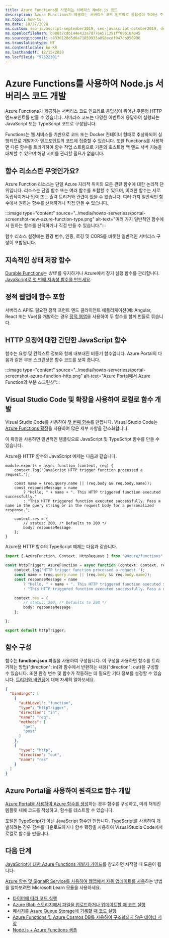 ```yaml
---
title: Azure Functions를 사용하는 서버리스 Node.js 코드
description: Azure Functions가 제공하는 서버리스 코드 인프라로 응답성이 뛰어난 주문형 HTTP 엔드포인트를 만들 수 있습니다.
ms.topic: how-to
ms.date: 10/27/2020
ms.custom: seo-javascript-september2019, seo-javascript-october2019, devx-track-js, contperf-fy21q2
ms.openlocfilehash: b90837cdb144e433a7d776e571291ff09610a845
ms.sourcegitcommit: c8330128d5d6a71859933a890ecdf047cb950996
ms.translationtype: HT
ms.contentlocale: ko-KR
ms.lasthandoff: 12/15/2020
ms.locfileid: "97522301"
---
```

# <a name="use-azure-functions-to-develop-nodejs-serverless-code"></a>Azure Functions를 사용하여 Node.js 서버리스 코드 개발

Azure Functions가 제공하는 서버리스 코드 인프라로 응답성이 뛰어난 주문형 HTTP 엔드포인트를 만들 수 있습니다. 서버리스 코드는 다양한 이벤트에 응답하여 실행되는 JavaScript 또는 TypeScript 코드로 구성됩니다. 

Functions는 웹 서비스를 기반으로 코드 또는 Docker 컨테이너 형태로 추상화되어 실행되므로 개발자가 엔드포인트의 코드에 집중할 수 있습니다. 또한 Functions를 사용하면 다른 함수를 트리거하여 함수 작업 스트림으로 기존의 호스트형 백 엔드 서버 기능을 대체할 수 있으며 해당 서버를 관리할 필요가 없습니다. 

## <a name="what-is-a-function-resource"></a>함수 리소스란 무엇인가요?

Azure Function 리소스는 단일 Azure 지리적 위치의 모든 관련 함수에 대한 논리적 단위입니다. 리소스는 단일 함수 또는 여러 함수를 포함할 수 있으며, 이러한 함수는 서로 독립적이거나 입력 또는 출력 트리거와 관련이 있을 수 있습니다. 여러 가지 일반적인 함수에서 원하는 함수를 선택하거나 직접 만들 수 있습니다.

:::image type="content" source="../media/howto-serverless/portal-screenshot-new-azure-function-type.png" alt-text="여러 가지 일반적인 함수에서 원하는 함수를 선택하거나 직접 만들 수 있습니다.":::

함수 리소스 설정에는 환경 변수, 인증, 로깅 및 CORS를 비롯한 일반적인 서버리스 구성이 포함됩니다.  

## <a name="durable-stateful-functions"></a>지속적인 상태 저장 함수 

[Durable Functions](/azure/azure-functions/durable/durable-functions-overview)는 *상태* 를 유지하거나 Azure에서 장기 실행 함수를 관리합니다. [JavaScript로 첫 번째 지속성 함수를 만드세요](/azure/azure-functions/durable/quickstart-js-vscode).

## <a name="static-web-apps-include-functions"></a>정적 웹앱에 함수 포함 

서버리스 API도 필요한 정적 프런트 엔드 클라이언트 애플리케이션(예: Angular, React 또는 Vue)을 개발하는 경우 [정적 웹앱](/azure/static-web-apps/getting-started?tabs=react)을 사용하여 두 함수를 함께 번들로 묶습니다. 

## <a name="a-simple-javascript-function-for-http-requests"></a>HTTP 요청에 대한 간단한 JavaScript 함수

함수는 요청 및 컨텍스트 정보와 함께 내보내진 비동기 함수입니다. Azure Portal의 다음과 같은 부분 스크린샷은 함수 코드를 보여 줍니다. 

:::image type="content" source="../media/howto-serverless/portal-screenshot-azure-function-http.png" alt-text="Azure Portal에서 Azure Function의 부분 스크린샷":::

## <a name="develop-functions-locally-with-visual-studio-code-and-extensions"></a>Visual Studio Code 및 확장을 사용하여 로컬로 함수 개발

Visual Studio Code를 사용하여 [첫 번째 함수](/azure/azure-functions/functions-create-first-function-vs-code)를 만듭니다. Visual Studio Code는 [Azure Functions 확장](https://marketplace.visualstudio.com/items?itemName=ms-azuretools.vscode-azurefunctions)을 사용하여 많은 세부 사항을 간소화합니다.

이 확장을 사용하면 일반적인 템플릿으로 JavaScript 및 TypeScript 함수를 만들 수 있습니다. 

Azure용 HTTP 함수의 JavaScript 예제는 다음과 같습니다. 

```nodejs
module.exports = async function (context, req) {
    context.log('JavaScript HTTP trigger function processed a request.');

    const name = (req.query.name || (req.body && req.body.name));
    const responseMessage = name
        ? "Hello, " + name + ". This HTTP triggered function executed successfully."
        : "This HTTP triggered function executed successfully. Pass a name in the query string or in the request body for a personalized response.";

    context.res = {
        // status: 200, /* Defaults to 200 */
        body: responseMessage
    };
}
```

Azure용 HTTP 함수의 TypeScript 예제는 다음과 같습니다. 

```typescript
import { AzureFunction, Context, HttpRequest } from "@azure/functions"

const httpTrigger: AzureFunction = async function (context: Context, req: HttpRequest): Promise<void> {
    context.log('HTTP trigger function processed a request.');
    const name = (req.query.name || (req.body && req.body.name));
    const responseMessage = name
        ? "Hello, " + name + ". This HTTP triggered function executed successfully."
        : "This HTTP triggered function executed successfully. Pass a name in the query string or in the request body for a personalized response.";

    context.res = {
        // status: 200, /* Defaults to 200 */
        body: responseMessage
    };

};

export default httpTrigger;
```

## <a name="configuring-the-function"></a>함수 구성

함수는 **function.json** 파일을 사용하여 구성됩니다. 이 구성을 사용하면 함수를 트리거하는 방법("direction": in)과 함수에서 반환하는 내용("direction": out)을 구성할 수 있습니다. 또한 환경 변수 및 함수가 작동하는 데 필요한 기타 정보를 설정할 수 있습니다. [트리거와 바인딩](/azure/azure-functions/functions-triggers-bindings?tabs=javascript.md)에 대해 자세히 알아보세요. 

```json
{
  "bindings": [
    {
      "authLevel": "function",
      "type": "httpTrigger",
      "direction": "in",
      "name": "req",
      "methods": [
        "get",
        "post"
      ]
    },
    {
      "type": "http",
      "direction": "out",
      "name": "res"
    }
  ]
}
```

## <a name="develop-functions-remotely-using-the-azure-portal"></a>Azure Portal을 사용하여 원격으로 함수 개발

[Azure Portal을 사용하여 Azure 함수를 생성](https://ms.portal.azure.com/#create/Microsoft.FunctionApp)하는 경우 함수를 구성하고, 미리 채워진 템플릿 내에 코드를 작성하고, 함수를 테스트할 수 있습니다. 

포털은 TypeScript가 아닌 JavaScript 함수만 만듭니다. TypeScript를 사용하여 개발하려는 경우 함수를 다운로드하거나 함수 확장을 사용하여 Visual Studio Code에서 로컬로 함수를 만듭니다. 

## <a name="next-steps"></a>다음 단계

[JavaScript에 대한 Azure Functions 개발자 가이드](/azure/azure-functions/functions-reference-node)를 참고하면 시작할 때 도움이 됩니다. 

[Azure 함수 및 SignalR Service를 사용하여 웹앱에서 자동 업데이트를 사용](/learn/modules/automatic-update-of-a-webapp-using-azure-functions-and-signalr/)하는 방법을 알아보려면 Microsoft Learn 모듈을 사용하세요.

* [타이머에 따라 코드 실행](/azure/azure-functions/functions-create-scheduled-function)
* [Azure Blob 스토리지에서 파일을 업로드하거나 업데이트할 때 코드 실행](/azure/storage/blobs/storage-upload-process-images?tabs=nodejsv10)
* [메시지를 Azure Queue Storage에 기록할 때 코드 실행](/azure/azure-functions/functions-create-storage-queue-triggered-function)
* [Azure Functions 및 Azure Cosmos DB를 사용하여 구조화되지 않은 데이터 저장](/azure/azure-functions/functions-integrate-store-unstructured-data-cosmosdb?tabs=javascript)
* [Node.js + Azure Functions 샘플](/samples/browse/?languages=javascript%2Cnodejs&products=azure-functions)
